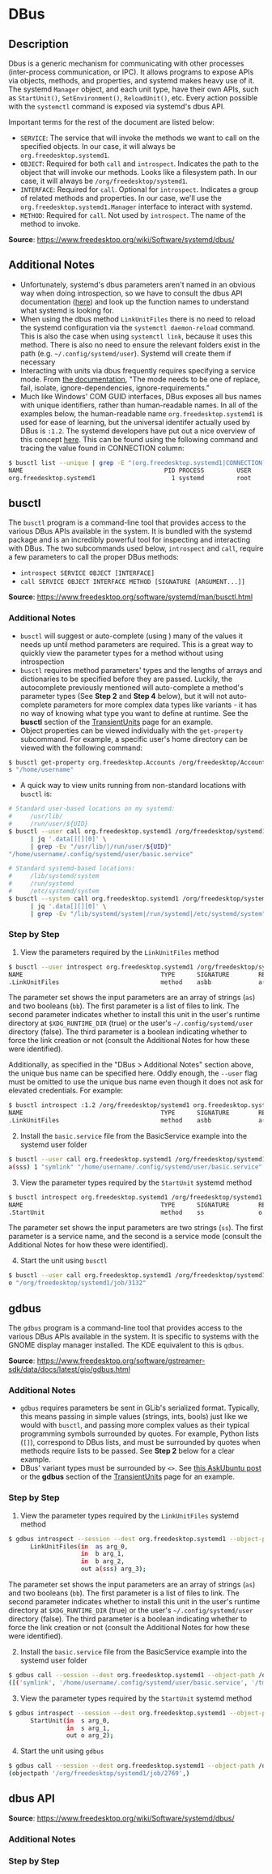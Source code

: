 # DBus

## Description

Dbus is a generic mechanism for communicating with other processes (inter-process communication, or IPC). It allows programs to expose APIs via objects, methods, and properties, and systemd makes heavy use of it. The systemd `Manager` object, and each unit type, have their own APIs, such as `StartUnit()`, `SetEnvironment()`, `ReloadUnit()`, etc. Every action possible with the `systemctl` command is exposed via systemd's dbus API.

Important terms for the rest of the document are listed below:

* `SERVICE`: The service that will invoke the methods we want to call on the specified objects. In our case, it will always be `org.freedesktop.systemd1`.
* `OBJECT`: Required for both `call` and `introspect`. Indicates the path to the object that will invoke our methods. Looks like a filesystem path. In our case, it will always be `/org/freedesktop/systemd1`.
* `INTERFACE`: Required for `call`. Optional for `introspect`. Indicates a group of related methods and properties. In our case, we'll use the `org.freedesktop.systemd1.Manager` interface to interact with systemd.
* `METHOD`: Required for `call`. Not used by `introspect`. The name of the method to invoke.

**Source**: <https://www.freedesktop.org/wiki/Software/systemd/dbus/>

## Additional Notes

* Unfortunately, systemd's dbus parameters aren't named in an obvious way when doing introspection, so we have to consult the dbus API documentation ([here](https://www.freedesktop.org/wiki/Software/systemd/dbus/)) and look up the function names to understand what systemd is looking for.
* When using the dbus method `LinkUnitFiles` there is no need to reload the systemd configuration via the `systemctl daemon-reload` command. This is also the case when using `systemctl link`, because it uses this method. There is also no need to ensure the relevant folders exist in the path (e.g. `~/.config/systemd/user`). Systemd will create them if necessary
* Interacting with units via dbus frequently requires specifying a service mode. From [the documentation](https://www.freedesktop.org/wiki/Software/systemd/dbus/), "The mode needs to be one of replace, fail, isolate, ignore-dependencies, ignore-requirements."
* Much like Windows' COM GUID interfaces, DBus exposes all bus names with unique identifiers, rather than human-readable names. In all of the examples below, the human-readable name `org.freedesktop.systemd1` is used for ease of learning, but the universal identifer actually used by DBus is `:1.2`. The systemd developers have put out a nice overview of this concept [here](http://0pointer.net/blog/the-new-sd-bus-api-of-systemd.html). This can be found using the following command and tracing the value found in CONNECTION column:

```sh
$ busctl list --unique | grep -E "(org.freedesktop.systemd1|CONNECTION)"
NAME                                       PID PROCESS         USER             CONNECTION    UNIT                      SESSION    DESCRIPTION
org.freedesktop.systemd1                     1 systemd         root             :1.2          init.scope                -          -
```

## busctl

The `busctl` program is a command-line tool that provides access to the various DBus APIs available in the system. It is bundled with the systemd package and is an incredibly powerful tool for inspecting and interacting with DBus. The two subcommands used below, `introspect` and `call`, require a few parameters to call the proper DBus methods:

* `introspect SERVICE OBJECT [INTERFACE]`
* `call SERVICE OBJECT INTERFACE METHOD [SIGNATURE [ARGUMENT...]]`

**Source**: <https://www.freedesktop.org/software/systemd/man/busctl.html>

### Additional Notes

* `busctl` will suggest or auto-complete (using <TAB>) many of the values it needs up until method parameters are required. This is a great way to quickly view the parameter types for a method without using introspection
* `busctl` requires method parameters' types and the lengths of arrays and dictionaries to be specified before they are passed. Luckily, the autocomplete previously mentioned will auto-complete a method's parameter types (See **Step 2** and **Step 4** below), but it will not auto-complete parameters for more complex data types like variants - it has no way of knowing what type you want to define at runtime. See the **busctl** section of the [TransientUnits](../TransientUnits/TransientUnits.md#busctl) page for an example.
* Object properties can be viewed individually with the `get-property` subcommand. For example, a specific user's home directory can be viewed with the following command:

```sh
$ busctl get-property org.freedesktop.Accounts /org/freedesktop/Accounts/User${UID} org.freedesktop.Accounts.User HomeDirectory
s "/home/username"
```

* A quick way to view units running from non-standard locations  with `busctl` is:

```sh
# Standard user-based locations on my systemd:
#     /usr/lib/
#     /run/user/${UID}
$ busctl --user call org.freedesktop.systemd1 /org/freedesktop/systemd1 org.freedesktop.systemd1.Manager ListUnitFiles --j=short \
      | jq '.data[][][0]' \
      | grep -Ev "/usr/lib/|/run/user/${UID}"
"/home/username/.config/systemd/user/basic.service"
```

```sh
# Standard systemd-based locations:
#     /lib/systemd/system
#     /run/systemd
#     /etc/systemd/system
$ busctl --system call org.freedesktop.systemd1 /org/freedesktop/systemd1 org.freedesktop.systemd1.Manager ListUnitFiles --j=short \
      | jq '.data[][][0]' \
      | grep -Ev "/lib/systemd/system|/run/systemd|/etc/systemd/system"
```

### Step by Step

1. View the parameters required by the `LinkUnitFiles` method

```sh
$ busctl --user introspect org.freedesktop.systemd1 /org/freedesktop/systemd1 org.freedesktop.systemd1.Manager | grep -E "(NAME|LinkUnitFiles)"
NAME                                      TYPE      SIGNATURE        RESULT/VALUE                             FLAGS
.LinkUnitFiles                            method    asbb             a(sss)                                   -
```

The parameter set shows the input parameters are an array of strings (`as`) and two booleans (`bb`). The first parameter is a list of files to link. The second parameter indicates whether to install this unit in the user's runtime directory at `$XDG_RUNTIME_DIR` (true) or the user's `~/.config/systemd/user` directory (false). The third parameter is a boolean indicating whether to force the link creation or not (consult the Additional Notes for how these were identified).

Additionally, as specified in the "DBus > Additional Notes" section above, the unique bus name can be specified here. Oddly enough, the `--user` flag must be omitted to use the unique bus name even though it does not ask for elevated credentials. For example:

```sh
$ busctl introspect :1.2 /org/freedesktop/systemd1 org.freedesktop.systemd1.Manager | grep -E "(NAME|LinkUnitFiles)"
NAME                                      TYPE      SIGNATURE        RESULT/VALUE                             FLAGS
.LinkUnitFiles                            method    asbb             a(sss)                                   -
```

2. Install the `basic.service` file from the BasicService example into the systemd user folder

```sh
$ busctl --user call org.freedesktop.systemd1 /org/freedesktop/systemd1 org.freedesktop.systemd1.Manager LinkUnitFiles asbb 1 "/tmp/basic.service" false true
a(sss) 1 "symlink" "/home/username/.config/systemd/user/basic.service" "/tmp/basic.service"
```

3. View the parameter types required by the `StartUnit` systemd method

```sh
$ busctl introspect org.freedesktop.systemd1 /org/freedesktop/systemd1 org.freedesktop.systemd1.Manager | grep -E "(NAME|StartUnit )"
NAME                                      TYPE      SIGNATURE        RESULT/VALUE                             FLAGS
.StartUnit                                method    ss               o                                        -
```

The parameter set shows the input parameters are two strings (`ss`). The first parameter is a service name, and the second is a service mode (consult the Additional Notes for how these were identified).

4. Start the unit using `busctl`

```sh
$ busctl --user call org.freedesktop.systemd1 /org/freedesktop/systemd1 org.freedesktop.systemd1.Manager StartUnit "ss" basic.service fail
o "/org/freedesktop/systemd1/job/3132"
```

## gdbus

The `gdbus` program is a command-line tool that provides access to the various DBus APIs available in the system. It is specific to systems with the GNOME display manager installed. The KDE equivalent to this is `qdbus`.

**Source**: <https://www.freedesktop.org/software/gstreamer-sdk/data/docs/latest/gio/gdbus.html>

### Additional Notes

* `gdbus` requires parameters be sent in GLib's serialized format. Typically, this means passing in simple values (strings, ints, bools) just like we would with `busctl`, and passing more complex values as their typical programming symbols surrounded by quotes. For example, Python lists (`[]`), correspond to DBus lists, and must be surrounded by quotes when methods require lists to be passed. See **Step 2** below for a clear example.
* DBus' variant types must be surrounded by `<>`. See [this AskUbuntu post](https://askubuntu.com/questions/359587/how-to-pass-asv-arguments-to-gdbus) or the **gdbus** section of the [TransientUnits](../TransientUnits/TransientUnits.md#gdbus) page for an example.

### Step by Step

1. View the parameter types required by the `LinkUnitFiles` systemd method

```sh
$ gdbus introspect --session --dest org.freedesktop.systemd1 --object-path /org/freedesktop/systemd1 | grep LinkUnitFiles -A3
      LinkUnitFiles(in  as arg_0,
                    in  b arg_1,
                    in  b arg_2,
                    out a(sss) arg_3);
```

The parameter set shows the input parameters are an array of strings (`as`) and two booleans (`bb`). The first parameter is a list of files to link. The second parameter indicates whether to install this unit in the user's runtime directory at `$XDG_RUNTIME_DIR` (true) or the user's `~/.config/systemd/user` directory (false). The third parameter is a boolean indicating whether to force the link creation or not (consult the Additional Notes for how these were identified).

2. Install the `basic.service` file from the BasicService example into the systemd user folder

```sh
$ gdbus call --session --dest org.freedesktop.systemd1 --object-path /org/freedesktop/systemd1 --method org.freedesktop.systemd1.Manager.LinkUnitFiles "['/tmp/basic.service']" false false
([('symlink', '/home/username/.config/systemd/user/basic.service', '/tmp/basic.service')],)
```

3. View the parameter types required by the `StartUnit` systemd method

```sh
$ gdbus introspect --session --dest org.freedesktop.systemd1 --object-path /org/freedesktop/systemd1 | grep 'StartUnit(' -A2
      StartUnit(in  s arg_0,
                in  s arg_1,
                out o arg_2);
```

4. Start the unit using `gdbus`

```sh
$ gdbus call --session --dest org.freedesktop.systemd1 --object-path /org/freedesktop/systemd1 --method org.freedesktop.systemd1.Manager.StartUnit basic.service fail
(objectpath '/org/freedesktop/systemd1/job/2769',)
```

## dbus API

**Source**: <https://www.freedesktop.org/wiki/Software/systemd/dbus/>

### Additional Notes

### Step by Step
